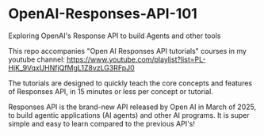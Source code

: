 # OpenAI-Responses-API-101
 Exploring OpenAI's Response API to build Agents and other tools

This repo accompanies "Open AI Responses API tutorials" courses in my youtube channel: https://www.youtube.com/playlist?list=PL-HjK_9VqxUHNfjQfMgL1Z8vzLG3RFpJ0

The tutorials are designed to quickly teach the core concepts and features of Responses API, in 15 minutes or less per concept or tutorial. 

Responses API is the brand-new API released by Open AI in March of 2025, to build agentic applications (AI agents) and other AI programs. It is super simple and easy to learn compared to the previous API's!
